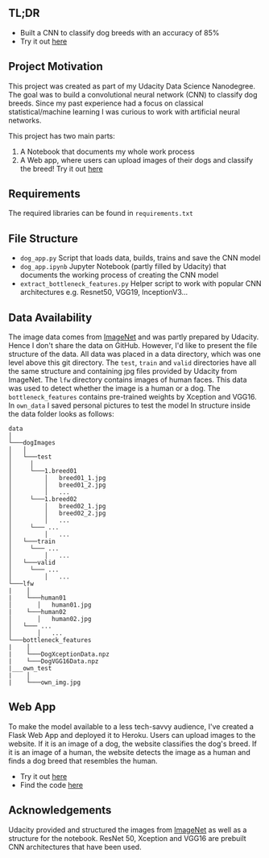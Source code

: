 ## TL;DR
*  Built a CNN to classify dog breeds with an accuracy of 85%
*  Try it out [here](https://dogbreedclassification.herokuapp.com)


## Project Motivation

This project was created as part of my Udacity Data Science Nanodegree. The goal was to build a convolutional neural network (CNN) to classify dog breeds. Since my past experience had a focus on classical statistical/machine learning I was curious to work with artificial neural networks.

This project has two main parts:
1. A Notebook that documents my whole work process
2. A Web app, where users can upload images of their dogs and classify the breed! Try it out [here](https://dogbreedclassification.herokuapp.com)

## Requirements
The required libraries can be found in `requirements.txt`

## File Structure
*  `dog_app.py` Script that loads data, builds, trains and save the CNN model
*  `dog_app.ipynb` Jupyter Notebook (partly filled by Udacity) that documents the working process of creating the CNN model
* `extract_bottleneck_features.py` Helper script to work with popular CNN architectures e.g. Resnet50, VGG19, InceptionV3...

## Data Availability

The image data comes from [ImageNet](http://www.image-net.org) and was partly prepared by Udacity. Hence I don't share the data on GitHub. However, I'd like to present the file structure of the data. All data was placed in a data directory, which was one level above this git directory.
The `test`, `train` and `valid` directories have all the same structure and containing jpg files provided by Udacity from ImageNet.
The `lfw` directory contains images of human faces. This data was used to detect whether the image is a human or a dog.
The `bottleneck_features` contains pre-trained weights by Xception and VGG16. In `own_data` I saved personal pictures to test the model
In structure inside the data folder looks as follows:


```
data  
│
└───dogImages
│   │
│   └───test
│     │
│     └───1.breed01
│         │   breed01_1.jpg
│         │   breed01_2.jpg
│         │   ...
│     └───1.breed02
│         │   breed02_1.jpg
│         │   breed02_2.jpg
│         │   ...
│     └─── ...
│         │   ... 
│   └───train
│     └─── ...
│         │   ... 
│   └───valid
│     └─── ...
│         │   ... 
└───lfw
|    │   
|    └───human01
│       │   human01.jpg
|    └───human02
│       │   human02.jpg
│   └─── ...
│       │   ... 
└───bottleneck_features
|    │   
|    └───DogXceptionData.npz
|    └───DogVGG16Data.npz
|___own_test
|    │   
|    └───own_img.jpg
```

## Web App
To make the model available to a less tech-savvy audience, I've created a Flask Web App and deployed it to Heroku.
Users can upload images to the website. If it is an image of a dog, the website classifies the dog's breed. If it is an image of a human, the website detects the image as a human and finds a dog breed that resembles the human.
*  Try it out [here](https://dogbreedclassification.herokuapp.com)
*  Find the code [here](https://github.com/MaxJoas/dogBreedWebApp)



## Acknowledgements
Udacity provided and structured the images from [ImageNet](http://www.image-net.org) as well as a structure for the notebook.
ResNet 50, Xception and VGG16 are prebuilt CNN architectures that have been used.

